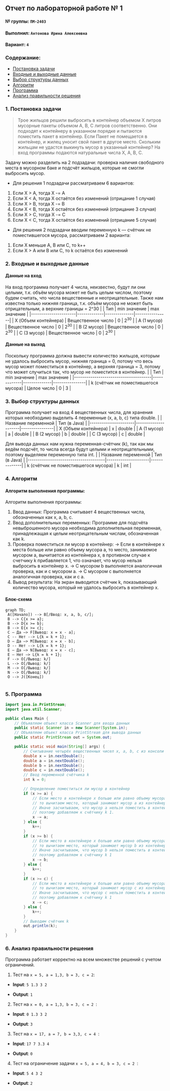 ## Отчет по лабораторной работе № 1 

#### № группы: `ПМ-2403` 

#### Выполнил: `Антонова Ирина Алексеевна` 

#### Вариант: `4` 

### Cодержание: 

- [Постановка задачи](#1-постановка-задачи) 
- [Входные и выходные данные](#2-входные-и-выходные-данные) 
- [Выбор структуры данных](#3-выбор-структуры-данных) 
- [Алгоритм](#4-алгоритм) 
- [Программа](#5-программа) 
- [Анализ правильности решения](#6-анализ-правильности-решения) 

### 1. Постановка задачи 
>Трое жильцов решили выбросить в контейнер объемом X литров мусорные 
пакеты объемом A, B, C литров соответственно. Они подходят к контейнеру в указанном порядке и пытаются поместить пакет в контейнер. Если 
Пакет не помещается в контейнер, и жилец уносит свой пакет в другое место. 
Скольким жильцам не удастся выкинуть мусор в указанный контейнер? На 
вход программы подаются натуральные числа X, A, B, C. 

Задачу можно разделить на 2 подзадачи: проверка наличия свободного места в мусорном баке и подсчёт жильцов, которые не смогли выбросить мусор. 

- Для решения 1 подзадачи рассматриваем 6 вариантов: 
 1) Если X > A, тогда X -= A 
 2) Если X < A, тогда X остаётся без изменений (отрицание 1 случая) 
 3) Если X > B, тогда X -= B 
 4) Если X < B, тогда X остаётся без изменений (отрицание 3 случая) 
 5) Если X > C, тогда X -= C 
 6) Если X < C, тогда X остаётся без изменений (отрицание 5 случая) 

- Для решения 2 подзадачи вводим переменную k — счётчик не поместившегося мусора, рассматриваем 2 варианта: 
 1) Если X меньше A, B или C, то k++ 
 2) Если X > A или B или C, то k остаётся без изменений 

### 2. Входные и выходные данные 
#### Данные на вход 
На вход программа получает 4 числа, неизвестно, будут ли они целыми, т.к. объём мусора может не быть целым числом, поэтому будем считать, что числа вещественные и неотрицательные. Также нам известна только нижняя граница, т.к. объём мусора не может быть отрицательным, а верхние границы = 2^30 
| | Тип | min значение | max значение | 
|----------------------|-------------|--------------|----------------|
| X (Объем контейнера) | Вещественное число | 0 | 2<sup>30</sup> | 
| A (1 мусор) | Вещественное число | 0 | 2<sup>30</sup> | 
| B (2 мусор) | Вещественное число | 0 | 2<sup>30</sup> | 
| C (3 мусор) | Вещественное число | 0 | 2<sup>30</sup> | 

#### Данные на выход 
Поскольку программа должна вывести количество жильцов, которым не удалось выбросить мусор, нижняя граница = 0, потому что весь мусор может поместиться в контейнер, а верхняя граница = 3, потому что может случиться так, что мусор не поместится в контейнер. 
| | Тип | min значение | max значение | 
|--------------------------------------|-------------|--------------|----------------|
| k (счётчик не поместившегося мусора) | Целое число | 0 | 3 | 

### 3. Выбор структуры данных 
Программа получает на вход 4 вещественных числа, для хранения которых необходимо выделить 4 переменные (x, a, b, c) типа double. 
| | Название переменной | Тип (в Java) | 
|----------------------|---------------------|----------------|
| X (Объем контейнера) | x | double | 
| A (1 мусор) | a | double | 
| B (2 мусор) | b | double | 
| C (3 мусор) | c | double |  

Для вывода данных нам нужна переменная-счётчик (k), так как мы ведём подсчёт, то числа всегда будут целыми и неотрицательными, поэтому выделяем переменную типа int. 
| | Название переменной | Тип (в Java) | 
|--------------------------------------|---------------------|--------------|
| k (счётчик не поместившегося мусора) | k | int | 

### 4. Алгоритм 
#### Алгоритм выполнения программы: 
Алгоритм выполнения программы: 
1) Ввод данных: 
Программа считывает 4 вещественных числа, обозначенных как x, a, b, c. 
2) Ввод дополнительных переменных: 
Программе для подсчёта невыброшенного мусора необходима дополнительная переменная, принадлежащая к целым неотрицательным числам, обозначенная как k. 
3) Проверка поместиться ли мусор в контейнер: 
-> Если в контейнере x места больше или равно объему мусора a, то место, занимаемое мусором a, вычитается из контейнера x, в противном случае к счетчику k прибавляется 1, что означает, что мусор нельзя выбросить в контейнер x. 
-> С мусором b выполняется аналогичная проверка, как и с мусором a. 
-> С мусором с выполняется аналогичная проверка, как и с a. 
4) Вывод результата: 
На экран выводится счётчик k, показывающий количество мусора, который не удалось выбросить в контейнер x. 
 	
#### Блок-схема 
```mermaid
graph TD;
 A([Начало]) --> B[/Ввод: x, a, b, c/]; 
 B --> C{x >= a}; 
 B --> D{x >= b}; 
 B --> E{x >= c}; 
 C — Да —> F[Вывод: x = x - a]; 
 C -- Нет --> L{k = k + 1}; 
 D — Да —> M[Вывод: x = x - b]; 
 D -- Нет --> L{k = k + 1}; 
 E — Да —> N[Вывод: x = x - c]; 
 E — Нет —> L{k = k + 1}; 
 F --> O[/Вывод: k/] 
 L --> O[/Вывод: k/] 
 M --> O[/Вывод: k/] 
 N --> O[/Вывод: k/] 
 O --> J([Конец]) 


```
### 5. Программа 
```java
import java.io.PrintStream;
import java.util.Scanner;

public class Main {
    // Объявляем объект класса Scanner для ввода данных
    public static Scanner in = new Scanner(System.in);
    // Объявляем объект класса PrintStream для вывода данных
    public static PrintStream out = System.out;

    public static void main(String[] args) {
        // Считывание четырёх вещественных чисел x, a, b, c из консоли
        double x = in.nextDouble();
        double a = in.nextDouble();
        double b = in.nextDouble();
        double c = in.nextDouble();
        // Ввод переменной счётчика k
        int k = 0;

        // Определение поместиться ли мусор в контейнер
        if (x >= a) {
            // Если место в контейнере x больше или равно объему мусора a,
            // то вычитаем место, который занимает мусор a из контейнера x.
            // Иначе засчитываем, что мусор a нельзя поместить в контейнер x,
            // поэтому добавляем к счётчику k 1.
            x -= a;
        } else {
            k++;
        }
        if (x >= b) {
            // Если место в контейнере x больше или равно объему мусора b,
            // то вычитаем место, который занимает мусор b из контейнера x.
            // Иначе засчитываем, что мусор b нельзя поместить в контейнер x,
            // поэтому добавляем к счётчику k 1
            x -= b;
        } else {
            k++;
        }
        if (x >= c) {
            // Если место в контейнере x больше или равно объему мусора c,
            // то вычитаем место, который занимает мусор c из контейнера x.
            // Иначе засчитываем, что мусор c нельзя поместить в контейнер x,
            // поэтому добавляем к счётчику k 1
            x -= c;
        } else {
            k++;
        }
        // Выводим счётчик k
        out.println(k);
    }
}

```
### 6. Анализ правильности решения 
Программа работает корректно на всем множестве решений с учетом ограничений. 
1. Тест на `x = 5, a = 1,3, b = 3, c = 2`: 

 - **Input**: 
        ```
        5 1.3 3 2
        ```

 - **Output**: 
        ```
        1
        ```

2. Тест на `x = 0, a = 1,3, b = 3, c = 2 `: 

 - **Input**: 
        ```
        0 1.3 3 2 
        ```

 - **Output**: 
        ```
        3
        ```
 3. Тест на `x = 17, a = 7, b = 3,3, c = 4 `: 

 - **Input**: 
        ```
        17 7 3.3 4
        ```

 - **Output**: 
        ```
        0
        ```
4. Тест на ограничение задачи `x = 5, a = 4, b = 3, c = 2 `: 
   
 - **Input**: 
        ```
        5 4 3 2 
        ```

 - **Output**: 
        ```
        2
        ```
